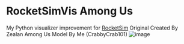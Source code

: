 # RocketSimVis Among Us
My Python visualizer improvement for [RocketSim](https://github.com/ZealanL/RocketSim)
Original Created By Zealan
Among Us Model By Me (CrabbyCrab101)
![image](https://github.com/user-attachments/assets/f56459c6-0066-4a33-8ff3-1ac407ebc7ba)
